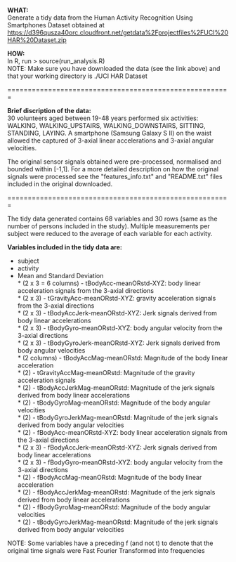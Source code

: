 **WHAT:**   
Generate a tidy data from the Human Activity Recognition Using Smartphones Dataset obtained at https://d396qusza40orc.cloudfront.net/getdata%2Fprojectfiles%2FUCI%20HAR%20Dataset.zip 

**HOW:**   
In R, run > source(run_analysis.R)    
NOTE: Make sure you have downloaded the data (see the link above) and that your working directory is ./UCI HAR Dataset

=======================================================

**Brief discription of the data:**   
30 volunteers aged between 19-48 years performed six activities: WALKING, WALKING_UPSTAIRS, WALKING_DOWNSTAIRS, SITTING, STANDING, LAYING. A smartphone (Samsung Galaxy S II) on the waist allowed the captured of 3-axial linear accelerations and 3-axial angular velocities.

The original sensor signals obtained were pre-processed, normalised and bounded within [-1,1]. For a more detailed description on how the original signals were processed see the "features_info.txt" and "README.txt" files included in the original downloaded.

=======================================================

The tidy data generated contains 68 variables and 30 rows (same as the number of persons included in the study). Multiple measurements per subject were reduced to the average of each variable for each activity.

**Variables included in the tidy data are:**  
* subject   
* activity   
* Mean and Standard Deviation     
        * (2 x 3 = 6 columns) - tBodyAcc-meanORstd-XYZ: body linear acceleration signals from the 3-axial directions   
        * (2 x 3) - tGravityAcc-meanORstd-XYZ: gravity acceleration signals from the 3-axial directions   
        * (2 x 3) - tBodyAccJerk-meanORstd-XYZ: Jerk signals derived from body linear accelerations   
        * (2 x 3) - tBodyGyro-meanORstd-XYZ: body angular velocity from the 3-axial directions   
        * (2 x 3) - tBodyGyroJerk-meanORstd-XYZ: Jerk signals derived from body angular velocities   
        * (2 columns) - tBodyAccMag-meanORstd: Magnitude of the body linear acceleration   
        * (2) - tGravityAccMag-meanORstd: Magnitude of the gravity acceleration signals   
        * (2) - tBodyAccJerkMag-meanORstd: Magnitude of the jerk signals derived from body linear accelerations   
        * (2) - tBodyGyroMag-meanORstd: Magnitude of the body angular velocities   
        * (2) - tBodyGyroJerkMag-meanORstd: Magnitude of the jerk signals derived from body angular velocities   
        * (2) - fBodyAcc-meanORstd-XYZ: body linear acceleration signals from the 3-axial directions   
        * (2 x 3) - fBodyAccJerk-meanORstd-XYZ: Jerk signals derived from body linear accelerations   
        * (2 x 3) - fBodyGyro-meanORstd-XYZ: body angular velocity from the 3-axial directions   
        * (2) - fBodyAccMag-meanORstd: Magnitude of the body linear acceleration   
        * (2) - fBodyAccJerkMag-meanORstd: Magnitude of the jerk signals derived from body linear accelerations   
        * (2) - fBodyGyroMag-meanORstd: Magnitude of the body angular velocities   
        * (2) - tBodyGyroJerkMag-meanORstd: Magnitude of the jerk signals derived from body angular velocities   

NOTE: Some variables have a preceding f (and not t) to denote that the original time signals were Fast Fourier Transformed into frequencies